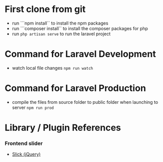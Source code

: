 # First clone from git
- run ```npm install`` to install the npm packages
- run ```composer install`` to install the composer packages for php
- run ```php artisan serve``` to run the laravel project

# Command for Laravel Development
- watch local file changes ``` npm run watch ```

# Command for Laravel Production
- compile the files from source folder to public folder when launching to server ``` npm run prod ```


# Library / Plugin References

### Frontend slider
- [Slick (jQuery)](https://kenwheeler.github.io/slick/)